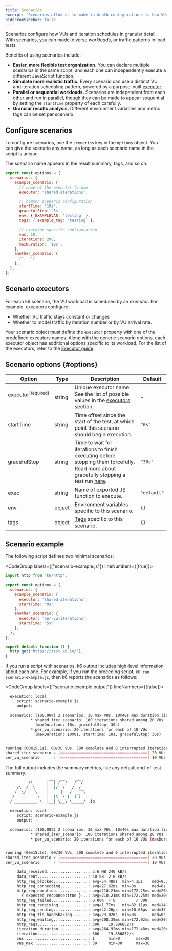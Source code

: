 ```yaml
---
title: Scenarios
excerpt: 'Scenarios allow us to make in-depth configurations to how VUs and iterations are scheduled. This makes it possible to model diverse traffic patterns in load tests.'
hideFromSidebar: false
---
```


Scenarios configure how VUs and iteration schedules in granular detail.
With scenarios, you can model diverse _workloads_, or traffic patterns in load tests.

Benefits of using scenarios include:
- **Easier, more flexible test organization.** You can declare multiple scenarios in the same script,
  and each one can independently execute a different JavaScript function.
- **Simulate more realistic traffic.**
  Every scenario can use a distinct VU and iteration scheduling pattern,
  powered by a purpose-built [executor](#scenario-executors).
- **Parallel or sequential workloads.** Scenarios are independent from each other and run in parallel, though they can be made to appear sequential by setting the `startTime` property of each carefully.
- **Granular results analysis.** Different environment variables and metric tags can be set per scenario.

## Configure scenarios

To configure scenarios, use the `scenarios` key in the `options` object.
You can give the scenario any name, as long as each scenario name in the script is unique.

The scenario name appears in the result summary, tags, and so on.

<CodeGroup labels={[]} lineNumbers={[true]}>

```javascript
export const options = {
  scenarios: {
    example_scenario: {
      // name of the executor to use
      executor: 'shared-iterations',

      // common scenario configuration
      startTime: '10s',
      gracefulStop: '5s',
      env: { EXAMPLEVAR: 'testing' },
      tags: { example_tag: 'testing' },

      // executor-specific configuration
      vus: 10,
      iterations: 200,
      maxDuration: '10s',
    },
    another_scenario: {
      /*...*/
    },
  },
};
```

</CodeGroup>

## Scenario executors

For each k6 scenario, the VU workload is scheduled by an _executor_.
For example, executors configure:
- Whether VU traffic stays constant or changes
- Whether to model traffic by iteration number or by VU arrival rate.

Your scenario object must define the `executor` property with one of the predefined executors names.
Along with the generic scenario options, each executor object has additional options specific to its workload.
For the list of the executors, refer to the [Executor guide](/using-k6/scenarios/executors/).

## Scenario options {#options}

| Option         | Type   | Description                                                                                                                                    | Default     |
| -------------- | ------ | ---------------------------------------------------------------------------------------------------------------------------------------------- | ----------- |
| executor<sup>(required)</sup> ️  | string | Unique executor name. See the list of possible values in the [executors](/using-k6/scenarios/executors/) section.                                                  | -           |
| startTime    | string | Time offset since the start of the test, at which point this scenario should begin execution.                                                  | `"0s"`      |
| gracefulStop | string | Time to wait for iterations to finish executing before stopping them forcefully. Read more about gracefully stopping a test run [here](/using-k6/scenarios/graceful-stop/). | `"30s"`     |
| exec         | string | Name of exported JS function to execute.                                                                                                       | `"default"` |
| env          | object | Environment variables specific to this scenario.                                                                                               | `{}`        |
| tags         | object | [Tags](/using-k6/tags-and-groups) specific to this scenario.                                                                                   | `{}`        |

## Scenario example

The following script defines two minimal scenarios:

<CodeGroup labels={["scenario-example.js"]} lineNumbers={[true]}>

```javascript
import http from 'k6/http';

export const options = {
  scenarios: {
    example_scenario: {
      executor: 'shared-iterations',
      startTime: '0s'
    },
    another_scenario: {
      executor: 'per-vu-iterations',
      startTime: '5s'
    },
  },
};

export default function () {
  http.get('https://test.k6.io/');
}
```

</CodeGroup>

If you run a script with scenarios, k6 output includes high-level information about each one.
For example, if you run the preceding script, `k6 run scenario-example.js`,
then k6 reports the scenarios as follows:

<CodeGroup labels={["scenario example output"]} lineNumbers={[false]}>

```bash
  execution: local
     script: scenario-example.js
     output: -

  scenarios: (100.00%) 2 scenarios, 30 max VUs, 10m40s max duration (incl. graceful stop):
           * shared_iter_scenario: 100 iterations shared among 20 VUs
             (maxDuration: 10s, gracefulStop: 30s)
           * per_vu_scenario: 20 iterations for each of 10 VUs
             (maxDuration: 10m0s, startTime: 10s, gracefulStop: 30s)


running (00m15.1s), 00/30 VUs, 300 complete and 0 interrupted iterations
shared_iter_scenario ✓ [======================================] 20 VUs  03.0s/10s       100/100 shared iters
per_vu_scenario      ✓ [======================================] 10 VUs  00m05.1s/10m0s  200/200 iters, 20 per VU

```

</CodeGroup>

The full output includes the summary metrics, like any default end-of-test summary:

<Collapsible title="full scenario-example.js output" isOpen="" tag="">

<CodeGroup>

```bash
          /\      |‾‾| /‾‾/   /‾‾/   
     /\  /  \     |  |/  /   /  /    
    /  \/    \    |     (   /   ‾‾\  
   /          \   |  |\  \ |  (‾)  | 
  / __________ \  |__| \__\ \_____/ .io

  execution: local
     script: scenario-example.js
     output: -

  scenarios: (100.00%) 2 scenarios, 30 max VUs, 10m40s max duration (incl. graceful stop):
           * shared_iter_scenario: 100 iterations shared among 20 VUs (maxDuration: 10s, gracefulStop: 30s)
           * per_vu_scenario: 20 iterations for each of 10 VUs (maxDuration: 10m0s, startTime: 10s, gracefulStop: 30s)


running (00m15.1s), 00/30 VUs, 300 complete and 0 interrupted iterations
shared_iter_scenario ✓ [======================================] 20 VUs  03.0s/10s       100/100 shared iters
per_vu_scenario      ✓ [======================================] 10 VUs  00m05.1s/10m0s  200/200 iters, 20 per VU

     data_received..................: 3.6 MB 240 kB/s
     data_sent......................: 40 kB  2.6 kB/s
     http_req_blocked...............: avg=54.48ms  min=4.1µs    med=8.23µs   max=747.12ms p(90)=47.99ms  p(95)=567.6ms 
     http_req_connecting............: avg=27.62ms  min=0s       med=0s       max=281.12ms p(90)=26.86ms  p(95)=279.32ms
     http_req_duration..............: avg=210.21ms min=172.25ms med=204.01ms max=1.87s    p(90)=206.18ms p(95)=306.99ms
       { expected_response:true }...: avg=210.21ms min=172.25ms med=204.01ms max=1.87s    p(90)=206.18ms p(95)=306.99ms
     http_req_failed................: 0.00%  ✓ 0         ✗ 300 
     http_req_receiving.............: avg=1.77ms   min=82.11µs  med=149.11µs max=186.39ms p(90)=233.56µs p(95)=304.91µs
     http_req_sending...............: avg=42.26µs  min=10.68µs  med=37.88µs  max=220.62µs p(90)=47.68µs  p(95)=70.59µs 
     http_req_tls_handshaking.......: avg=23.02ms  min=0s       med=0s       max=410.87ms p(90)=20.91ms  p(95)=230.64ms
     http_req_waiting...............: avg=208.39ms min=172.02ms med=203.78ms max=1.69s    p(90)=205.97ms p(95)=233.38ms
     http_reqs......................: 300    19.886852/s
     iteration_duration.............: avg=264.92ms min=172.48ms med=204.54ms max=1.87s    p(90)=680.75ms p(95)=751.6ms 
     iterations.....................: 300    19.886852/s
     vus............................: 1      min=0       max=20
     vus_max........................: 30     min=30      max=30

```

</CodeGroup>

</Collapsible>
